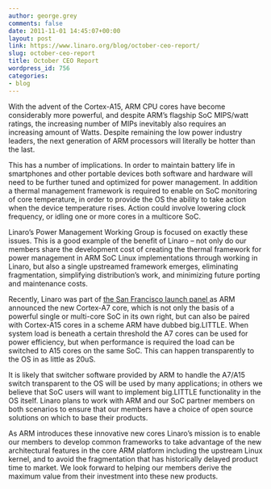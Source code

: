 ```yaml
---
author: george.grey
comments: false
date: 2011-11-01 14:45:07+00:00
layout: post
link: https://www.linaro.org/blog/october-ceo-report/
slug: october-ceo-report
title: October CEO Report
wordpress_id: 756
categories:
- blog
---
```


With the advent of the Cortex-A15, ARM CPU cores have become considerably more powerful, and despite ARM’s flagship SoC MIPS/watt ratings, the increasing number of MIPs inevitably also requires an increasing amount of Watts. Despite remaining the low power industry leaders, the next generation of ARM processors will literally be hotter than the last.

This has a number of implications. In order to maintain battery life in smartphones and other portable devices both software and hardware will need to be further tuned and optimized for power management. In addition a thermal management framework is required to enable on SoC monitoring of core temperature, in order to provide the OS the ability to take action when the device temperature rises. Action could involve lowering clock frequency, or idling one or more cores in a multicore SoC.

Linaro’s Power Management Working Group is focused on exactly these issues. This is a good example of the benefit of Linaro – not only do our members share the development cost of creating the thermal framework for power management in ARM SoC Linux implementations through working in Linaro, but also a single upstreamed framework emerges, eliminating fragmentation, simplifying distribution’s work, and minimizing future porting and maintenance costs.

Recently, Linaro was part of [the San Francisco launch panel ](http://www.arm.com/about/newsroom/arm-unveils-its-most-energy-efficient-application-processor-ever-with-biglittle-processing.php)as ARM announced the new Cortex-A7 core, which is not only the basis of a powerful single or multi-core SoC in its own right, but can also be paired with Cortex-A15 cores in a scheme ARM have dubbed big.LITTLE. When system load is beneath a certain threshold the A7 cores can be used for power efficiency, but when performance is required the load can be switched to A15 cores on the same SoC. This can happen transparently to the OS in as little as 20uS.

It is likely that switcher software provided by ARM to handle the A7/A15 switch transparent to the OS will be used by many applications; in others we believe that SoC users will want to implement big.LITTLE functionality in the OS itself. Linaro plans to work with ARM and our SoC partner members on both scenarios to ensure that our members have a choice of open source solutions on which to base their products.

As ARM introduces these innovative new cores Linaro’s mission is to enable our members to develop common frameworks to take advantage of the new architectural features in the core ARM platform including the upstream Linux kernel, and to avoid the fragmentation that has historically delayed product time to market. We look forward to helping our members derive the maximum value from their investment into these new products.


